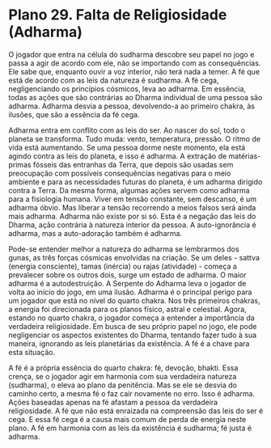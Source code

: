 # Plano 29. Falta de Religiosidade (Adharma)

O jogador que entra na célula do sudharma descobre seu papel no jogo e passa a agir de acordo com ele, não se importando com as consequências. Ele sabe que, enquanto ouvir a voz interior, não terá nada a temer. A fé que está de acordo com as leis da natureza é sudharma. A fé cega, negligenciando os princípios cósmicos, leva ao adharma. Em essência, todas as ações que são contrárias ao Dharma individual de uma pessoa são adharma. Adharma desvia a pessoa, devolvendo-a ao primeiro chakra, às ilusões, que são a essência da fé cega.

Adharma entra em conflito com as leis do ser. Ao nascer do sol, todo o planeta se transforma. Tudo muda: vento, temperatura, pressão. O ritmo de vida está aumentando. Se uma pessoa dorme neste momento, ela está agindo contra as leis do planeta, e isso é adharma. A extração de matérias-primas fósseis das entranhas da Terra, que depois são usadas sem preocupação com possíveis consequências negativas para o meio ambiente e para as necessidades futuras do planeta, é um adharma dirigido contra a Terra. Da mesma forma, algumas ações servem como adharma para a fisiologia humana. Viver em tensão constante, sem descanso, é um adharma óbvio. Mas liberar a tensão recorrendo a meios falsos será ainda mais adharma. Adharma não existe por si só. Esta é a negação das leis do Dharma, ação contrária à natureza interior da pessoa. A auto-ignorância é adharma, mas a auto-adoração também é adharma.

Pode-se entender melhor a natureza do adharma se lembrarmos dos gunas, as três forças cósmicas envolvidas na criação. Se um deles - sattva (energia consciente), tamas (inércia) ou rajas (atividade) - começa a prevalecer sobre os outros dois, surge um estado de adharma. O maior adharma é a autodestruição. A Serpente do Adharma leva o jogador de volta ao início do jogo, em uma ilusão. Adharma é o principal perigo para um jogador que está no nível do quarto chakra. Nos três primeiros chakras, a energia foi direcionada para os planos físico, astral e celestial. Agora, estando no quarto chakra, o jogador começa a entender a importância da verdadeira religiosidade. Em busca de seu próprio papel no jogo, ele pode negligenciar os aspectos existentes do Dharma, tentando fazer tudo à sua maneira, ignorando as leis planetárias da existência. A fé é a chave para esta situação.

A fé é a própria essência do quarto chakra: fé, devoção, bhakti. Essa crença, se o jogador agir em harmonia com sua verdadeira natureza (sudharma), o eleva ao plano da penitência. Mas se ele se desvia do caminho certo, a mesma fé o faz cair novamente no erro. Isso é adharma. Ações baseadas apenas na fé afastam a pessoa da verdadeira religiosidade. A fé que não está enraizada na compreensão das leis do ser é cega. E essa fé cega é a causa mais comum de perda de energia neste plano. A fé em harmonia com as leis da existência é sudharma; fé justa é adharma.
